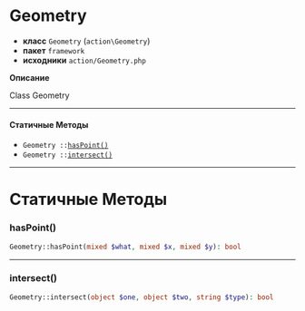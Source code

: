 # Geometry

- **класс** `Geometry` (`action\Geometry`)
- **пакет** `framework`
- **исходники** `action/Geometry.php`

**Описание**

Class Geometry

---

#### Статичные Методы

- `Geometry ::`[`hasPoint()`](#method-haspoint)
- `Geometry ::`[`intersect()`](#method-intersect)

---
# Статичные Методы

<a name="method-haspoint"></a>

### hasPoint()
```php
Geometry::hasPoint(mixed $what, mixed $x, mixed $y): bool
```

---

<a name="method-intersect"></a>

### intersect()
```php
Geometry::intersect(object $one, object $two, string $type): bool
```